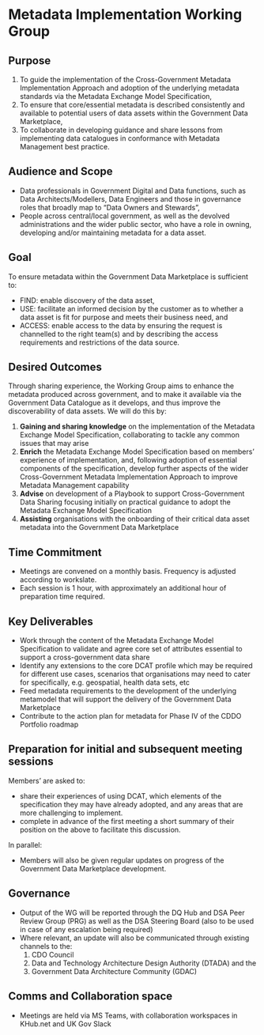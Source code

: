 # Metadata Implementation Working Group

## Purpose

1. To guide the implementation of the Cross-Government Metadata Implementation Approach and adoption of the underlying metadata standards via the Metadata Exchange Model Specification, 
1. To ensure that core/essential metadata is described consistently and available to potential users of data assets within the Government Data Marketplace,  
1. To collaborate in developing guidance and share lessons from implementing data catalogues in conformance with Metadata Management best practice. 

## Audience and Scope
- Data professionals in Government Digital and Data functions, such as Data Architects/Modellers, Data Engineers and those in governance roles that broadly map to “Data Owners and Stewards”,
- People across central/local government, as well as the devolved administrations  and the wider public sector, who have a role in owning, developing and/or maintaining metadata for a data asset.

## Goal
To ensure metadata within the Government Data Marketplace is sufficient to:
- FIND: enable discovery of the data asset, 
- USE: facilitate an informed decision by the customer as to whether a data asset is fit for purpose and meets their business need, and
- ACCESS: enable access to the data by ensuring the request is channelled to the right team(s) and by describing the access requirements and restrictions of the data source.

## Desired Outcomes
Through sharing experience, the Working Group aims to enhance the metadata produced across government, and to make it available via the Government Data Catalogue as it develops, and thus improve the discoverability of data assets. We will do this by:

1. __Gaining and sharing knowledge__ on the implementation of the Metadata Exchange Model Specification, collaborating to tackle any common issues that may arise 
1. __Enrich__ the Metadata Exchange Model Specification based on members’ experience of implementation, and, following adoption of essential components of the specification, develop further aspects of the wider Cross-Government Metadata Implementation Approach to improve Metadata Management capability
1. __Advise__ on development of a Playbook to support Cross-Government Data Sharing focusing initially on practical guidance to adopt the Metadata Exchange Model Specification
1. __Assisting__ organisations with the onboarding of their critical data asset metadata into the Government Data Marketplace

## Time Commitment
- Meetings are convened on a monthly basis. Frequency is adjusted according to workslate.
- Each session is 1 hour, with approximately an additional hour of preparation time required.

## Key Deliverables
- Work through the content of the Metadata Exchange Model Specification to validate and agree core set of attributes essential to support a cross-government data share
- Identify any extensions to the core DCAT profile which may be required for different use cases, scenarios that organisations may need to cater for specifically, e.g. geospatial, health data sets, etc
- Feed metadata requirements to the development of the underlying metamodel that will support the delivery of the Government Data Marketplace
- Contribute to the action plan for metadata for Phase IV of the CDDO Portfolio roadmap 

## Preparation for initial and subsequent meeting sessions
Members’ are asked to:
- share their experiences of using DCAT, which elements of the specification they may have already adopted, and any areas that are more challenging to implement.
- complete in advance of the first meeting a short summary of their position on the above to facilitate this discussion. 

In parallel:
- Members will also be given regular updates on progress of the Government Data Marketplace development.

## Governance
- Output of the WG will be reported through the DQ Hub and DSA Peer Review Group (PRG) as well as the DSA Steering Board (also to be used in case of any escalation being required)
- Where relevant, an update will also be communicated through existing channels to the:
  1.  CDO Council
  1. Data and Technology Architecture Design Authority (DTADA) and the 
  1. Government Data Architecture Community (GDAC)

## Comms and Collaboration space
- Meetings are held via MS Teams, with collaboration workspaces in KHub.net and UK Gov Slack
